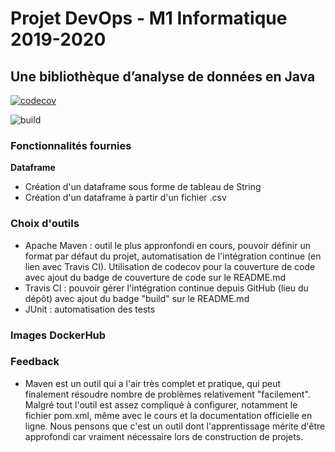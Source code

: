 # Projet DevOps - M1 Informatique 2019-2020
## Une bibliothèque d’analyse de données en Java


[![codecov](https://codecov.io/gh/ViroFire/ProjetDevops/branch/AffichageDataframe/graph/badge.svg?token=Q7TUFZY53B)](https://codecov.io/gh/ViroFire/ProjetDevops)

![build](https://travis-ci.com/ViroFire/ProjetDevops.svg?token=FXtNVbUpNMLYMFx4sVxD&branch=AffichageDataframe)


### Fonctionnalités fournies
**Dataframe**
- Création d'un dataframe sous forme de tableau de String
- Création d'un dataframe à partir d'un fichier .csv


### Choix d'outils
- Apache Maven : outil le plus appronfondi en cours, pouvoir définir un format par défaut du projet, automatisation de l'intégration continue (en lien avec Travis CI). Utilisation de codecov pour la couverture de code avec ajout du badge de couverture de code sur le README.md
- Travis CI : pouvoir gérer l'intégration continue depuis GitHub (lieu du dépôt) avec ajout du badge "build" sur le README.md
- JUnit : automatisation des tests


### Images DockerHub


### Feedback
- Maven est un outil qui a l'air très complet et pratique, qui peut finalement résoudre nombre de problèmes relativement "facilement". Malgré tout l'outil est assez compliqué à configurer, notamment le fichier pom.xml, même avec le cours et la documentation officielle en ligne. Nous pensons que c'est un outil dont l'apprentissage mérite d'être approfondi car vraiment nécessaire lors de construction de projets.
